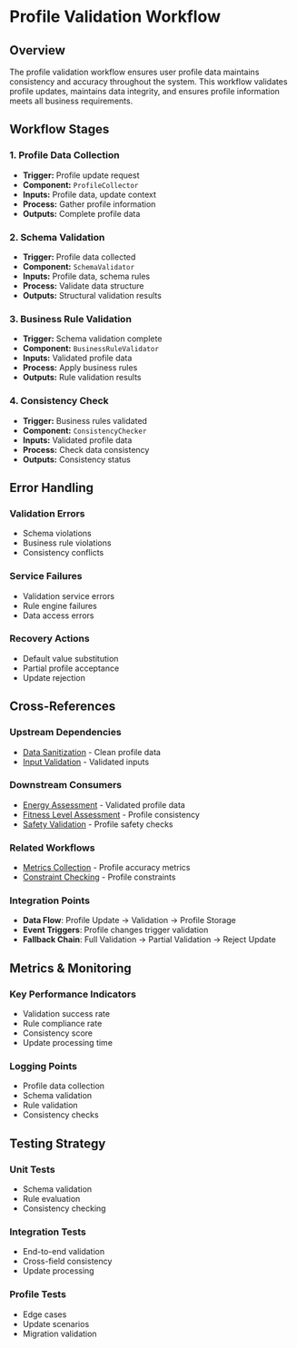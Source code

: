 # Profile Validation Workflow

## Overview

The profile validation workflow ensures user profile data maintains consistency and accuracy throughout the system. This workflow validates profile updates, maintains data integrity, and ensures profile information meets all business requirements.

## Workflow Stages

### 1. Profile Data Collection
- **Trigger:** Profile update request
- **Component:** `ProfileCollector`
- **Inputs:** Profile data, update context
- **Process:** Gather profile information
- **Outputs:** Complete profile data

### 2. Schema Validation
- **Trigger:** Profile data collected
- **Component:** `SchemaValidator`
- **Inputs:** Profile data, schema rules
- **Process:** Validate data structure
- **Outputs:** Structural validation results

### 3. Business Rule Validation
- **Trigger:** Schema validation complete
- **Component:** `BusinessRuleValidator`
- **Inputs:** Validated profile data
- **Process:** Apply business rules
- **Outputs:** Rule validation results

### 4. Consistency Check
- **Trigger:** Business rules validated
- **Component:** `ConsistencyChecker`
- **Inputs:** Validated profile data
- **Process:** Check data consistency
- **Outputs:** Consistency status

## Error Handling

### Validation Errors
- Schema violations
- Business rule violations
- Consistency conflicts

### Service Failures
- Validation service errors
- Rule engine failures
- Data access errors

### Recovery Actions
- Default value substitution
- Partial profile acceptance
- Update rejection

## Cross-References

### Upstream Dependencies
- [Data Sanitization](./data-sanitization-workflow.md) - Clean profile data
- [Input Validation](./input-validation-workflow.md) - Validated inputs

### Downstream Consumers
- [Energy Assessment](../user-interactions/energy-assessment-workflow.md) - Validated profile data
- [Fitness Level Assessment](../user-interactions/fitness-level-assessment-workflow.md) - Profile consistency
- [Safety Validation](./safety-validation-workflow.md) - Profile safety checks

### Related Workflows
- [Metrics Collection](../monitoring-observability/metrics-collection-workflow.md) - Profile accuracy metrics
- [Constraint Checking](./constraint-checking-workflow.md) - Profile constraints

### Integration Points
- **Data Flow**: Profile Update → Validation → Profile Storage
- **Event Triggers**: Profile changes trigger validation
- **Fallback Chain**: Full Validation → Partial Validation → Reject Update

## Metrics & Monitoring

### Key Performance Indicators
- Validation success rate
- Rule compliance rate
- Consistency score
- Update processing time

### Logging Points
- Profile data collection
- Schema validation
- Rule validation
- Consistency checks

## Testing Strategy

### Unit Tests
- Schema validation
- Rule evaluation
- Consistency checking

### Integration Tests
- End-to-end validation
- Cross-field consistency
- Update processing

### Profile Tests
- Edge cases
- Update scenarios
- Migration validation 